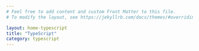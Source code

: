 ```yaml
---
# Feel free to add content and custom Front Matter to this file.
# To modify the layout, see https://jekyllrb.com/docs/themes/#overriding-theme-defaults

layout: home-typescript
title: "TypeScript"
category: typescript
---
```

